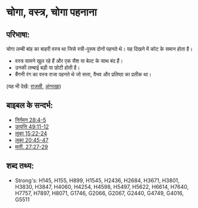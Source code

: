 # चोगा, वस्त्र, चोगा पहनाना #

## परिभाषा: ##

चोगा लम्बी बांह का बाहरी वस्त्र था जिसे स्त्री-पुरूष दोनों पहनते थे। यह दिखने में कोट के समान होता है।

* वस्त्र सामने खुल रहे हैं और एक सैश या बेल्ट के साथ बंद हैं।
* उनकी लम्बाई बड़ी या छोटी होती है।
* बैंगनी रंग का वस्त्र राजा पहनते थे जो सत्ता, वैभव और प्रतिष्ठा का प्रतीक था।

(यह भी देखें: [राजसी](../other/royal.md), [अंगरखा](../other/tunic.md))

## बाइबल के सन्दर्भ: ##

* [निर्गमन 28:4-5](rc://en/tn/help/exo/28/04)
* [उत्पत्ति 49:11-12](rc://en/tn/help/gen/49/11)
* [लूका 15:22-24](rc://en/tn/help/luk/15/22)
* [लूका 20:45-47](rc://en/tn/help/luk/20/45)
* [मत्ती. 27:27-29](rc://en/tn/help/mat/27/27)

## शब्द तथ्य: ##

* Strong's: H145, H155, H899, H1545, H2436, H2684, H3671, H3801, H3830, H3847, H4060, H4254, H4598, H5497, H5622, H6614, H7640, H7757, H7897, H8071, G1746, G2066, G2067, G2440, G4749, G4016, G5511
